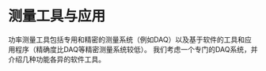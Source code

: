 # 测量工具与应用

功率测量工具包括专用和精密的测量系统（例如DAQ）以及基于软件的工具和应用程序（精确度比DAQ等精密测量系统较低）。 我们考虑一个专门的DAQ系统，并介绍几种功能各异的软件工具。